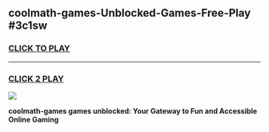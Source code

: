 
## coolmath-games-Unblocked-Games-Free-Play #3c1sw
<h3>
<a href="https://us.freeplayer.one?title=coolmath-games&ref=9M">CLICK TO PLAY</a></h3>
<hr>

<h3>
<a href="https://us.freeplayer.one?title=coolmath-games&ref=9M">CLICK 2 PLAY</a>
  
</h3>

<a href="https://us.freeplayer.one?title=coolmath-games&ref=9M"><img src="https://clearcache.store/games.png"></a>


**coolmath-games games unblocked: Your Gateway to Fun and Accessible Online Gaming**
